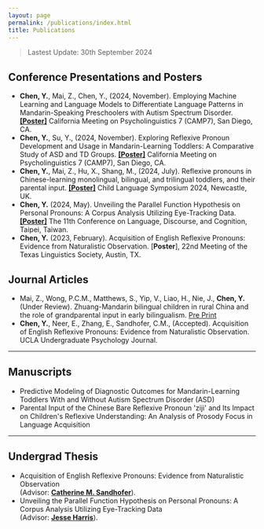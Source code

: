 ```yaml
---
layout: page
permalink: /publications/index.html
title: Publications
---
```


> Lastest Update: 30th September 2024

## Conference Presentations and Posters

- **Chen, Y.**, Mai, Z., Chen, Y., (2024, November). Employing Machine Learning and Language Models to Differentiate Language Patterns in Mandarin-Speaking Preschoolers with Autism Spectrum Disorder. [**[Poster]**](https://github.com/Yue-Chen-YC/CAMP7_Employing-Machine-Learning-and-Language-Model-to-Differentiate-Language-Patterns-in-Mandarin-S) California Meeting on Psycholinguistics 7 (CAMP7), San Diego, CA.
- **Chen, Y.**, Su, Y., (2024, November). Exploring Reflexive Pronoun Development and Usage in Mandarin-Learning Toddlers: A Comparative Study of ASD and TD Groups. [**[Poster]**](https://github.com/Yue-Chen-YC/CAMP7_Exploring-Reflexive-Pronoun-Development-and-Usage-in-Mandarin-Learning-Toddlers) California Meeting on Psycholinguistics 7 (CAMP7), San Diego, CA. 
- **Chen, Y.**, Mai, Z., Hu, X., Shang, M., (2024, July). Reflexive pronouns in Chinese-learning monolingual, bilingual, and trilingual toddlers, and their parental input. [**[Poster]**](https://github.com/Yue-Chen-YC/CLS_2024) Child Language Symposium 2024, Newcastle, UK. 
- **Chen, Y.** (2024, May). Unveiling the Parallel Function Hypothesis on Personal Pronouns: A Corpus Analysis Utilizing Eye-Tracking Data. [**[Poster]**](https://github.com/Yue-Chen-YC/CLDC11_2024) The 11th Conference on Language, Discourse, and Cognition, Taipei, Taiwan. 
- **Chen, Y.** (2023, February). Acquisition of English Reflexive Pronouns: Evidence from Naturalistic Observation. [**Poster**], 22nd Meeting of the Texas Linguistics Society, Austin, TX.
  
## Journal Articles

- Mai, Z., Wong, P.C.M., Matthews, S., Yip, V., Liao, H., Nie, J., **Chen, Y.** (Under Review). Zhuang-Mandarin bilingual children in rural China and the role of grandparental input in early bilingualism. [Pre Print](https://doi.org/10.31219/osf.io/dyv7e)
- **Chen, Y.**, Neer, E., Zhang, E., Sandhofer, C.M., (Accepted). Acquisition of English Reflexive Pronouns: Evidence from Naturalistic Observation. UCLA Undergraduate Psychology Journal.
  <br>

---

## Manuscripts
- Predictive Modeling of Diagnostic Outcomes for Mandarin-Learning Toddlers With and Without Autism Spectrum Disorder (ASD) <br>
- Parental Input of the Chinese Bare Reflexive Pronoun 'ziji' and Its Impact on Children's Reflexive Understanding: An Analysis of Prosody Focus in Language Acquisition <br>

---

## Undergrad Thesis

- Acquisition of English Reflexive Pronouns: Evidence from Naturalistic Observation <br> (Advisor: [**Catherine M. Sandhofer**](https://www.psych.ucla.edu/faculty-page/csandhof/)).
- Unveiling the Parallel Function Hypothesis on Personal Pronouns: A Corpus Analysis Utilizing Eye-Tracking Data 
 <br> (Advisor: [**Jesse Harris**](https://jesseharris.netlify.app/)).
  <br>
